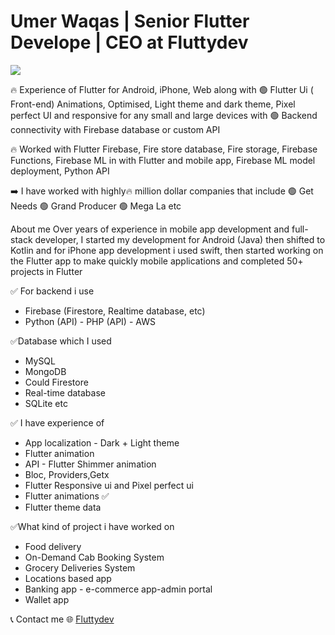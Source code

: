 # Umer Waqas | Senior Flutter Develope | CEO at Fluttydev
<img src="https://media-exp1.licdn.com/dms/image/C4D1BAQGTf3AWSm9GEQ/company-background_10000/0/1643698747363?e=1643788800&v=beta&t=hRsBu8DdT_Z2yeogwV_nZnDtwJCN5yytXyXn07qk57A"></img>

🔥 Experience of Flutter for Android, iPhone, Web along with 🟢 Flutter Ui ( Front-end) Animations, Optimised, Light theme and dark theme, Pixel perfect UI and responsive for any small and large devices with 🟢 Backend connectivity with Firebase database or custom API

 🔥 Worked with Flutter Firebase, Fire store database, Fire storage, Firebase Functions, Firebase ML in with Flutter and mobile app, Firebase ML model deployment, Python API 

 ➡️ I have worked with highly🔥 million dollar companies that include
  🟢 Get Needs 🟢 Grand Producer 🟢 Mega La etc  

About me 
Over years of experience in mobile app development and full-stack developer, I started my development for Android (Java) then shifted to Kotlin and for iPhone app development i used swift, then started working on the Flutter app to make quickly mobile applications and completed 50+ projects in Flutter 

 ✅ For backend i use 
- Firebase (Firestore, Realtime database, etc) 
- Python (API) - PHP (API) - AWS  

✅Database which I used
 - MySQL 
- MongoDB
 - Could Firestore 
- Real-time database 
- SQLite etc  

✅ I have experience of 
 - App localization - Dark + Light theme 
- Flutter animation 
- API - Flutter Shimmer animation 
 - Bloc, Providers,Getx 
- Flutter Responsive ui and Pixel perfect ui
- Flutter animations ✅
 - Flutter theme data 


 ✅What kind of project i have worked on 
- Food delivery  
- On-Demand Cab Booking System  
- Grocery Deliveries System  
- Locations based app 
- Banking app - e-commerce app-admin portal 
- Wallet app


📞 Contact me 
:globe_with_meridians: [Fluttydev](http://fluttydev.com)




